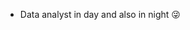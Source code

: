 - Data analyst in day and also in night 😜

<!---
AkashJawla/AkashJawla is a ✨ special ✨ repository because its `README.md` (this file) appears on your GitHub profile.
You can click the Preview link to take a look at your changes.
--->
